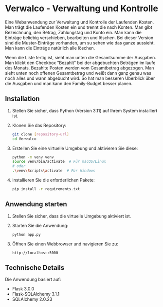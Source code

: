 # Verwalco - Verwaltung und Kontrolle

Eine Webanwendung zur Verwaltung und Kontrolle der Laufenden Kosten.
Man trägt die Laufenden Kosten ein und trennt die nach Konten.
Man gibt Bezeichnung, den Betrag, Zahlungstag und Konto ein.
Man kann die Einträge beliebig verschieben, bearbeiten und löschen.
Bei dieser Version sind die Muster-Einträge vorhanden, um su sehen 
wie das ganze aussieht. Man kann die Einträge natürlich alle löschen.

Wenn die Liste fertig ist, sieht man unten die Gesamtsumme der Ausgaben.
Man klickt den Checkbox "Bezahlt" bei der abgebuchten Beträgen im laufe des Monats.
Bezahlte Posten werden vom Gesamtbetrag abgezogen.
Man sieht unten noch offenen Gesamtbetrag und weißt dann ganz genau was noch alles
und wann abgebucht wird. So hat man besseren Überblick über die Ausgaben und man kann
den Family-Budget besser planen.

## Installation

1. Stellen Sie sicher, dass Python (Version 3.11) auf Ihrem System installiert ist.

2. Klonen Sie das Repository:
   ```bash
   git clone [repository-url]
   cd Verwalco
   ```

3. Erstellen Sie eine virtuelle Umgebung und aktivieren Sie diese:
   ```bash
   python -m venv venv
   source venv/bin/activate  # Für macOS/Linux
   # oder
   .\venv\Scripts\activate  # Für Windows
   ```

4. Installieren Sie die erforderlichen Pakete:
   ```bash
   pip install -r requirements.txt
   ```

## Anwendung starten

1. Stellen Sie sicher, dass die virtuelle Umgebung aktiviert ist.

2. Starten Sie die Anwendung:
   ```bash
   python app.py
   ```

3. Öffnen Sie einen Webbrowser und navigieren Sie zu:
   ```
   http://localhost:5000
   ```

## Technische Details

Die Anwendung basiert auf:
- Flask 3.0.0
- Flask-SQLAlchemy 3.1.1
- SQLAlchemy 2.0.23

